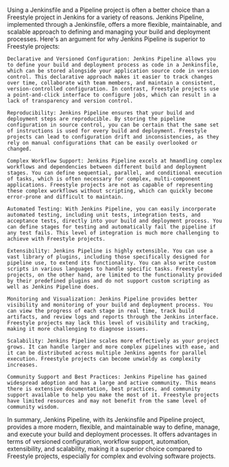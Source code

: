 Using a Jenkinsfile and a Pipeline project is often a better choice than a Freestyle project in Jenkins for a variety of reasons. Jenkins Pipeline, implemented through a Jenkinsfile, offers a more flexible, maintainable, and scalable approach to defining and managing your build and deployment processes. Here's an argument for why Jenkins Pipeline is superior to Freestyle projects:

    Declarative and Versioned Configuration: Jenkins Pipeline allows you to define your build and deployment process as code in a Jenkinsfile, which can be stored alongside your application source code in version control. This declarative approach makes it easier to track changes over time, collaborate with team members, and maintain a consistent, version-controlled configuration. In contrast, Freestyle projects use a point-and-click interface to configure jobs, which can result in a lack of transparency and version control.

    Reproducibility: Jenkins Pipeline ensures that your build and deployment steps are reproducible. By storing the pipeline configuration in source control, you can be certain that the same set of instructions is used for every build and deployment. Freestyle projects can lead to configuration drift and inconsistencies, as they rely on manual configurations that can be easily overlooked or changed.

    Complex Workflow Support: Jenkins Pipeline excels at hmandling complex workflows and dependencies between different build and deployment stages. You can define sequential, parallel, and conditional execution of tasks, which is often necessary for complex, multi-component applications. Freestyle projects are not as capable of representing these complex workflows without scripting, which can quickly become error-prone and difficult to maintain.

    Automated Testing: With Jenkins Pipeline, you can easily incorporate automated testing, including unit tests, integration tests, and acceptance tests, directly into your build and deployment process. You can define stages for testing and automatically fail the pipeline if any test fails. This level of integration is much more challenging to achieve with Freestyle projects.

    Extensibility: Jenkins Pipeline is highly extensible. You can use a vast library of plugins, including those specifically designed for pipeline use, to extend its functionality. You can also write custom scripts in various languages to handle specific tasks. Freestyle projects, on the other hand, are limited to the functionality provided by their predefined plugins and do not support custom scripting as well as Jenkins Pipeline does.

    Monitoring and Visualization: Jenkins Pipeline provides better visibility and monitoring of your build and deployment process. You can view the progress of each stage in real time, track build artifacts, and review logs and reports through the Jenkins interface. Freestyle projects may lack this level of visibility and tracking, making it more challenging to diagnose issues.

    Scalability: Jenkins Pipeline scales more effectively as your project grows. It can handle larger and more complex pipelines with ease, and it can be distributed across multiple Jenkins agents for parallel execution. Freestyle projects can become unwieldy as complexity increases.

    Community Support and Best Practices: Jenkins Pipeline has gained widespread adoption and has a large and active community. This means there is extensive documentation, best practices, and community support available to help you make the most of it. Freestyle projects have limited resources and may not benefit from the same level of community wisdom.

In summary, Jenkins Pipeline, with its Jenkinsfile and Pipeline project, provides a more modern, flexible, and maintainable way to define, manage, and execute your build and deployment processes. It offers advantages in terms of versioned configuration, workflow support, automation, extensibility, and scalability, making it a superior choice compared to Freestyle projects, especially for complex and evolving software projects.